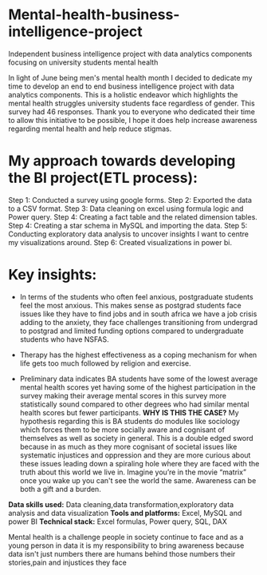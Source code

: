 # Mental-health-business-intelligence-project
Independent business intelligence project with data analytics components focusing on university students mental health

In light of June being men's mental health month I decided to dedicate my time to develop an end to end business intelligence project with data analytics components. This is a holistic endeavor which highlights the mental health struggles university students face regardless of gender. This survey had 46 responses. Thank you to everyone who dedicated their time to allow this initiative to be possible, I hope it does help increase awareness regarding mental health and help reduce stigmas.

# My approach towards developing the BI project(ETL process):
Step 1: Conducted a survey using google forms.
Step 2: Exported the data to a CSV format.
Step 3: Data cleaning on excel using formula logic and Power query.
Step 4: Creating a fact table and the related dimension tables.
Step 4: Creating a star schema in MySQL and importing the data.
Step 5: Conducting exploratory data analysis to uncover insights I want to centre my visualizations around.
Step 6: Created visualizations in power bi.

# Key insights: 
*  In terms of the students who often feel anxious, postgraduate students feel the most anxious. This makes sense as postgrad students face issues like they have to find jobs and in south africa we have a job crisis adding to the anxiety, they face challenges transitioning from undergrad to postgrad and  limited funding options compared to undergraduate students who have NSFAS.

* Therapy has the highest effectiveness as a coping mechanism for when life gets too much followed by religion and exercise.

* Preliminary data indicates BA students have some of the lowest average mental health scores yet having some of the highest participation in the survey making their average mental scores in this survey more statistically sound compared to other degrees who had similar mental health scores but fewer participants. 
**WHY IS THIS THE CASE?** My hypothesis regarding this is BA students do modules like sociology which forces them to be more socially aware and cognisant of themselves as well as society in general. This is a double edged sword because in as much as they more cognisant of societal issues like systematic injustices and oppression and they are more curious about these issues leading down a spiraling hole where they are faced with the truth about this world we live in. Imagine you’re in the movie “matrix” once you wake up you can't see the world the same. Awareness can be both a gift and a burden.

**Data skills used:** Data cleaning,data transformation,exploratory data analysis and data visualization
**Tools and platforms:** Excel, MySQL and power BI
**Technical stack:** Excel formulas, Power query, SQL, DAX 

Mental health is a challenge people in society continue to face and as a young person in data it is my responsibility to bring awareness because data isn't just numbers there are humans behind those numbers their stories,pain and injustices they face

